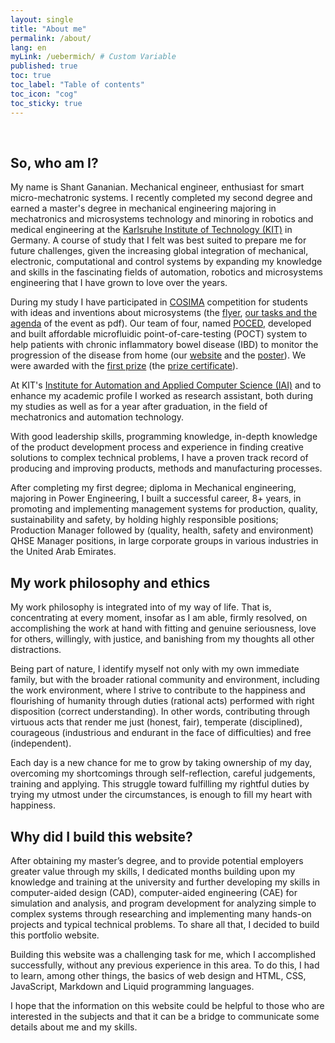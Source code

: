 ```yaml
---
layout: single
title: "About me"
permalink: /about/
lang: en
myLink: /uebermich/ # Custom Variable
published: true
toc: true
toc_label: "Table of contents"
toc_icon: "cog"
toc_sticky: true
---
```


<br>

<a id="section-a"></a>
## So, who am I?

My name is Shant Gananian. Mechanical engineer, enthusiast for smart micro-mechatronic systems. I recently completed my second degree and earned a master's degree in mechanical engineering majoring in mechatronics and microsystems technology and minoring in robotics and medical engineering at the [Karlsruhe Institute of Technology (KIT)](https://www.kit.edu/) in Germany. A course of study that I felt was best suited to prepare me for future challenges, given the increasing global integration of mechanical, electronic, computational and control systems by expanding my knowledge and skills in the fascinating fields of automation, robotics and microsystems engineering that I have grown to love over the years.

During my study I have participated in <a href="https://www.elektronikforschung.de/foerderung/nachwuchsfoerderung/cosima" target="_blank">COSIMA</a> competition for students with ideas and inventions about microsystems (the <a href="/assets/pdf/about/COSIMA_2019_Flyer.pdf" target="_blank">flyer</a>, <a href="/assets/pdf/about/COSIMA_Aufruf_2019.pdf" target="_blank">our tasks and the agenda</a> of the event as pdf). Our team of four, named <a href="/assets/pdf/about/team-poced-beschreibung-data.pdf" target="_blank">POCED</a>, developed and built affordable microfluidic point-of-care-testing (POCT) system to help patients with chronic inflammatory bowel disease (IBD) to monitor the progression of the disease from home (our <a href="https://teampoced.wixsite.com/poced" target="_blank">website</a> and the <a href="/assets/pdf/about/Flyer-Poster poced - COSIMA19.pdf" target="_blank">poster</a>). We were awarded with the <a href="https://www.cosima-mems.de/de/preistraeger/sieger-2019" target="_blank">first prize</a> (the <a href="/assets/pdf/about/1. Platz COSIMA 2019.png" target="_blank">prize certificate</a>).

At KIT's [Institute for Automation and Applied Computer Science (IAI)](https://www.iai.kit.edu/index.php) and to enhance my academic profile I worked as research assistant, both during my studies as well as for a year after graduation, in the field of mechatronics and automation technology.

With good leadership skills, programming knowledge, in-depth knowledge of the product development process and experience in finding creative solutions to complex technical problems, I have a proven track record of producing and improving products, methods and manufacturing processes.

After completing my first degree; diploma in Mechanical engineering, majoring in Power Engineering, I built a successful career, 8+ years, in promoting and implementing management systems for production, quality, sustainability and safety, by holding highly responsible positions; Production Manager followed by (quality, health, safety and environment) QHSE Manager positions, in large corporate groups in various industries in the United Arab Emirates.

<a id="section-b"></a>
## My work philosophy and ethics

My work philosophy is integrated into of my way of life. That is, concentrating at every moment, insofar as I am able, firmly resolved, on accomplishing the work at hand with fitting and genuine seriousness, love for others, willingly, with justice, and banishing from my thoughts all other distractions.

Being part of nature, I identify myself not only with my own immediate family, but with the broader rational community and environment, including the work environment, where I strive to contribute to the happiness and flourishing of humanity through duties (rational acts) performed with right disposition (correct understanding). In other words, contributing through virtuous acts that render me just (honest, fair), temperate (disciplined), courageous (industrious and endurant in the face of difficulties) and free (independent).

Each day is a new chance for me to grow by taking ownership of my day, overcoming my shortcomings through self-reflection, careful judgements, training and applying. This struggle toward fulfilling my rightful duties by trying my utmost under the circumstances, is enough to fill my heart with happiness.

<a id="section-c"></a>
## Why did I build this website?

After obtaining my master’s degree, and to provide potential employers greater value through my skills, I dedicated months building upon my knowledge and training at the university and further developing my skills in computer-aided design (CAD), computer-aided engineering (CAE) for simulation and analysis, and program development for analyzing simple to complex systems through researching and implementing many hands-on projects and typical technical problems. To share all that, I decided to build this portfolio website.

Building this website was a challenging task for me, which I accomplished successfully, without any previous experience in this area. To do this, I had to learn, among other things, the basics of web design and HTML, CSS, JavaScript, Markdown and Liquid programming languages.

I hope that the information on this website could be helpful to those who are interested in the subjects and that it can be a bridge to communicate some details about me and my skills.